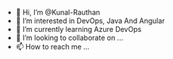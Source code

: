 - 👋 Hi, I’m @Kunal-Rauthan
- 👀 I’m interested in DevOps, Java And Angular
- 🌱 I’m currently learning Azure DevOps
- 💞️ I’m looking to collaborate on ...
- 📫 How to reach me ...

<!---
Kunal-Rauthan/Kunal-Rauthan is a ✨ special ✨ repository because its `README.md` (this file) appears on your GitHub profile.
You can click the Preview link to take a look at your changes.
--->
